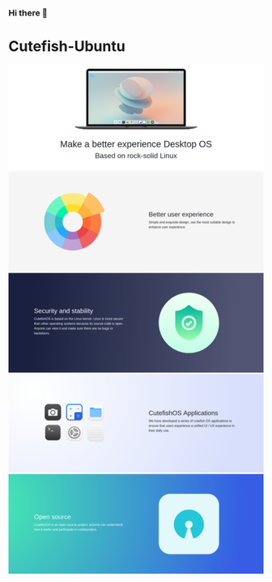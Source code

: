 ### Hi there 👋

# Cutefish-Ubuntu
![enter image description here](https://raw.githubusercontent.com/cutefish-ubuntu/cutefish-ubuntu/main/img/one.png)
![enter image description here](https://raw.githubusercontent.com/cutefish-ubuntu/cutefish-ubuntu/main/img/two.png)
![enter image description here](https://raw.githubusercontent.com/cutefish-ubuntu/cutefish-ubuntu/main/img/three.png)
![enter image description here](https://raw.githubusercontent.com/cutefish-ubuntu/cutefish-ubuntu/main/img/four%281%29.png)
![enter image description here](https://raw.githubusercontent.com/cutefish-ubuntu/cutefish-ubuntu/main/img/five.png)

<!--
**cutefish-ubuntu/cutefish-ubuntu** is a ✨ _special_ ✨ repository because its `README.md` (this file) appears on your GitHub profile.

Here are some ideas to get you started:

- 🔭 I’m currently working on ...
- 🌱 I’m currently learning ...
- 👯 I’m looking to collaborate on ...
- 🤔 I’m looking for help with ...
- 💬 Ask me about ...
- 📫 How to reach me: ...
- 😄 Pronouns: ...
- ⚡ Fun fact: ...
-->
